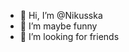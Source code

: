 - 👋 Hi, I’m @Nikusska
- 🌱 I’m maybe funny
- 💞️ I’m looking for friends

<!---
Nikusska/Nikusska is a ✨ special ✨ repository because its `README.md` (this file) appears on your GitHub profile.
You can click the Preview link to take a look at your changes.
--->
